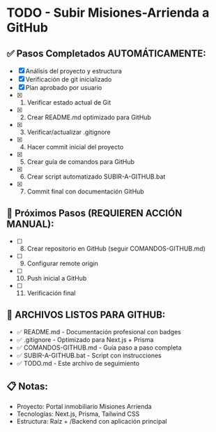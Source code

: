 # TODO - Subir Misiones-Arrienda a GitHub

## ✅ Pasos Completados AUTOMÁTICAMENTE:
- [x] Análisis del proyecto y estructura
- [x] Verificación de git inicializado
- [x] Plan aprobado por usuario
- [x] 1. Verificar estado actual de Git
- [x] 2. Crear README.md optimizado para GitHub
- [x] 3. Verificar/actualizar .gitignore
- [x] 4. Hacer commit inicial del proyecto
- [x] 5. Crear guía de comandos para GitHub
- [x] 6. Crear script automatizado SUBIR-A-GITHUB.bat
- [x] 7. Commit final con documentación GitHub

## 🔄 Próximos Pasos (REQUIEREN ACCIÓN MANUAL):
- [ ] 8. Crear repositorio en GitHub (seguir COMANDOS-GITHUB.md)
- [ ] 9. Configurar remote origin
- [ ] 10. Push inicial a GitHub
- [ ] 11. Verificación final

## 🚀 ARCHIVOS LISTOS PARA GITHUB:
- ✅ README.md - Documentación profesional con badges
- ✅ .gitignore - Optimizado para Next.js + Prisma
- ✅ COMANDOS-GITHUB.md - Guía paso a paso completa
- ✅ SUBIR-A-GITHUB.bat - Script con instrucciones
- ✅ TODO.md - Este archivo de seguimiento

## 📋 Notas:
- Proyecto: Portal inmobiliario Misiones Arrienda
- Tecnologías: Next.js, Prisma, Tailwind CSS
- Estructura: Raíz + /Backend con aplicación principal
